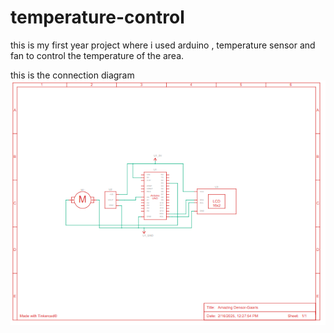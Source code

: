 # temperature-control
this is my first year project where i used arduino , temperature sensor and fan to control the temperature of the area.

this is the connection diagram
![this is the wiring diagram](connection.png)
